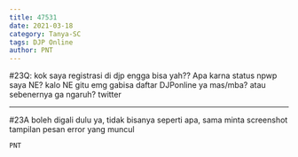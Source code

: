 ```yaml
---
title: 47531
date: 2021-03-18
category: Tanya-SC
tags: DJP Online
author: PNT
---
```


#23Q: kok saya registrasi di djp engga bisa yah?? Apa karna status npwp saya NE? kalo NE gitu emg gabisa daftar DJPonline ya mas/mba? atau sebenernya ga ngaruh? twitter

---

#23A boleh digali dulu ya, tidak bisanya seperti apa, sama minta screenshot tampilan pesan error yang muncul

`PNT`
